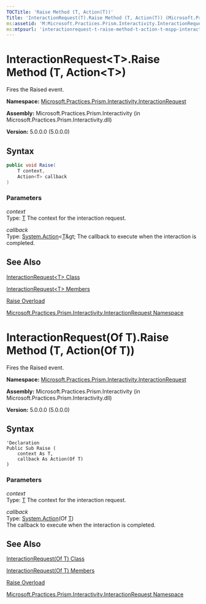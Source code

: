 ```yaml
---
TOCTitle: 'Raise Method (T, Action(T))'
Title: 'InteractionRequest(T).Raise Method (T, Action(T)) (Microsoft.Practices.Prism.Interactivity.InteractionRequest)'
ms:assetid: 'M:Microsoft.Practices.Prism.Interactivity.InteractionRequest.InteractionRequest\`1.Raise(\`0,System.Action{\`0})'
ms:mtpsurl: 'interactionrequest-t-raise-method-t-action-t-mspp-interactivity-interactionrequest.md'
---
```


# InteractionRequest&lt;T&gt;.Raise Method (T, Action&lt;T&gt;)

Fires the Raised event.

**Namespace:** [Microsoft.Practices.Prism.Interactivity.InteractionRequest](/patterns-practices/reference/mspp-interactivity-interactionrequest-namespace)

**Assembly:** Microsoft.Practices.Prism.Interactivity (in Microsoft.Practices.Prism.Interactivity.dll)

**Version:** 5.0.0.0 (5.0.0.0)

## Syntax

~~~C#
public void Raise(
	T context,
	Action<T> callback
)
~~~

### Parameters

_context_  
Type: [T](https://msdn.microsoft.com/en-us/library/gg431432(v=pandp.50))  
The context for the interaction request.

_callback_  
Type: [System.Action](/patterns-practices/reference/interactionrequest-t-class-mspp-interactivity-interactionrequest)&lt;[T](https://msdn.microsoft.com/en-us/library/gg431432(v=pandp.50))&gt;  
The callback to execute when the interaction is completed.

## See Also

[InteractionRequest&lt;T&gt; Class](/patterns-practices/reference/interactionrequest-t-class-mspp-interactivity-interactionrequest)

[InteractionRequest&lt;T&gt; Members](/patterns-practices/reference/interactionrequest-t-members-mspp-interactivity-interactionrequest)

[Raise Overload](/patterns-practices/reference/interactionrequest-t-raise-method-mspp-interactivity-interactionrequest)

[Microsoft.Practices.Prism.Interactivity.InteractionRequest Namespace](/patterns-practices/reference/mspp-interactivity-interactionrequest-namespace)


# InteractionRequest(Of T).Raise Method (T, Action(Of T))

Fires the Raised event.

**Namespace:** [Microsoft.Practices.Prism.Interactivity.InteractionRequest](/patterns-practices/reference/mspp-interactivity-interactionrequest-namespace)

**Assembly:** Microsoft.Practices.Prism.Interactivity (in Microsoft.Practices.Prism.Interactivity.dll)

**Version:** 5.0.0.0 (5.0.0.0)

## Syntax

~~~VB
'Declaration
Public Sub Raise ( 
	context As T,
	callback As Action(Of T)
)
~~~

### Parameters

_context_  
Type: [T](https://msdn.microsoft.com/en-us/library/gg431432(v=pandp.50))  
The context for the interaction request.

_callback_  
Type: [System.Action](/patterns-practices/reference/interactionrequest-t-class-mspp-interactivity-interactionrequest)(Of [T](https://msdn.microsoft.com/en-us/library/gg431432(v=pandp.50)))  
The callback to execute when the interaction is completed.

## See Also

[InteractionRequest(Of T) Class](/patterns-practices/reference/interactionrequest-t-class-mspp-interactivity-interactionrequest)

[InteractionRequest(Of T) Members](/patterns-practices/reference/interactionrequest-t-members-mspp-interactivity-interactionrequest)

[Raise Overload](/patterns-practices/reference/interactionrequest-t-raise-method-mspp-interactivity-interactionrequest)

[Microsoft.Practices.Prism.Interactivity.InteractionRequest Namespace](/patterns-practices/reference/mspp-interactivity-interactionrequest-namespace)
